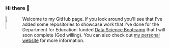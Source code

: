 ### Hi there 👋

<img align="left" width="10%" src="https://cas.oslo.no/getfile.php/1321922-1636357433/3_Fellows/Matthew_72.jpg%20%28avatar_list%29.jpg"/>

Welcome to my GitHub page. If you look around you'll see that I've added some repositories to showcase work that I've done for the Department for Education-funded [Data Science Bootcamp](https://blog.hyperiondev.com/wp-content/uploads/2022/10/Data-Science-Syllabus-DfE.pdf) that I will soon complete (God willing). You can also check out [my personal website](https://matthewgotham.github.io/) for more information.

<!--
**MatthewGotham/MatthewGotham** is a ✨ _special_ ✨ repository because its `README.md` (this file) appears on your GitHub profile.

Here are some ideas to get you started:

- 🔭 I’m currently working on ...
- 🌱 I’m currently learning ...
- 👯 I’m looking to collaborate on ...
- 🤔 I’m looking for help with ...
- 💬 Ask me about ...
- 📫 How to reach me: ...
- 😄 Pronouns: ...
- ⚡ Fun fact: ...
-->
